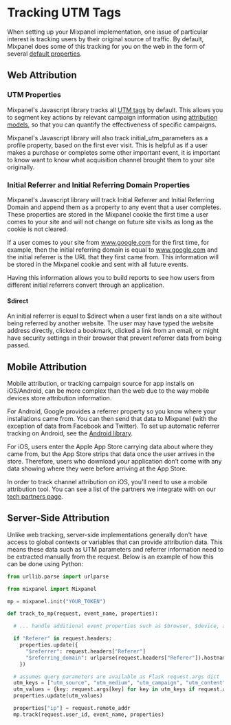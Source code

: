 # Tracking UTM Tags

When setting up your Mixpanel implementation, one issue of particular interest is tracking users by their original source of traffic. By default, Mixpanel does some of this tracking for you on the web in the form of several [default properties](/docs/tracking/reference/default-properties).

## Web Attribution

### UTM Properties

Mixpanel's Javascript library tracks all [UTM tags](/docs/tracking/reference/javascript#tracking-utm-parameters) by default. This allows you to segment key actions by relevant campaign information using [attribution models](/docs/analysis/advanced/attribution), so that you can quantify the effectiveness of specific campaigns.

Mixpanel's Javascript library will also track initial_utm_parameters as a profile property, based on the first ever visit. This is helpful as if a user makes a purchase or completes some other important event, it is important to know want to know what acquisition channel brought them to your site originally.

### Initial Referrer and Initial Referring Domain Properties

Mixpanel's Javascript library will track Initial Referrer and Initial Referring Domain and append them as a property to any event that a user completes. These properties are stored in the Mixpanel cookie the first time a user comes to your site and will not change on future site visits as long as the cookie is not cleared.

If a user comes to your site from www.google.com for the first time, for example, then the initial referring domain is equal to www.google.com and the initial referrer is the URL that they first came from. This information will be stored in the Mixpanel cookie and sent with all future events.

Having this information allows you to build reports to see how users from different initial referrers convert through an application.

#### $direct

An initial referrer is equal to $direct when a user first lands on a site without being referred by another website. The user may have typed the website address directly, clicked a bookmark, clicked a link from an email, or might have security settings in their browser that prevent referrer data from being passed.

## Mobile Attribution

Mobile attribution, or tracking campaign source for app installs on iOS/Android, can be more complex than the web due to the way mobile devices store attribution information.

For Android, Google provides a referrer property so you know where your installations came from. You can then send that data to Mixpanel (with the exception of data from Facebook and Twitter). To set up automatic referrer tracking on Android, see the [Android library](/docs/tracking/reference/android#referrer_tracking).

For iOS, users enter the Apple App Store carrying data about where they came from, but the App Store strips that data once the user arrives in the store. Therefore, users who download your application don’t come with any data showing where they were before arriving at the App Store.

In order to track channel attribution on iOS, you'll need to use a mobile attribution tool. You can see a list of the partners we integrate with on our [tech partners page](https://mixpanel.com/partners/integrations).

## Server-Side Attribution

Unlike web tracking, server-side implementations generally don't have access to global contexts or variables that can provide attribution data. This means these data such as UTM parameters and referrer information need to be extracted manually from the request. Below is an example of how this can be done using Python:

```python
from urllib.parse import urlparse

from mixpanel import Mixpanel

mp = mixpanel.init("YOUR_TOKEN")

def track_to_mp(request, event_name, properties):

  # ... handle additional event properties such as $browser, $device, and $os ...

  if "Referer" in request.headers:
    properties.update({
      "$referrer": request.headers["Referer"]
      "$referring_domain": urlparse(request.headers["Referer"]).hostname
    })

  # assumes query parameters are available as Flask request.args dict
  utm_keys = ["utm_source", "utm_medium", "utm_campaign", "utm_content", "utm_term"]
  utm_values = {key: request.args[key] for key in utm_keys if request.args.get(key)}
  properties.update(utm_values)

  properties["ip"] = request.remote_addr
  mp.track(request.user_id, event_name, properties)
```
